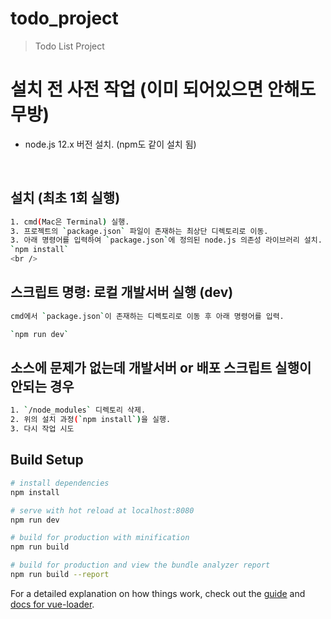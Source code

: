 # todo_project

> Todo List Project


# 설치 전 사전 작업 (이미 되어있으면 안해도 무방)
* node.js 12.x 버전 설치. (npm도 같이 설치 됨)  
  
<br />


## 설치 (최초 1회 실행)
``` bash
1. cmd(Mac은 Terminal) 실행.
3. 프로젝트의 `package.json` 파일이 존재하는 최상단 디렉토리로 이동.
3. 아래 명령어를 입력하여 `package.json`에 정의된 node.js 의존성 라이브러리 설치.  
`npm install` 
<br />
```

## 스크립트 명령: 로컬 개발서버 실행 (dev)
``` bash
cmd에서 `package.json`이 존재하는 디렉토리로 이동 후 아래 명령어를 입력.

`npm run dev`

```

## 소스에 문제가 없는데 개발서버 or 배포 스크립트 실행이 안되는 경우
``` bash
1. `/node_modules` 디렉토리 삭제.
2. 위의 설치 과정(`npm install`)을 실행.
3. 다시 작업 시도
```

## Build Setup

``` bash
# install dependencies
npm install

# serve with hot reload at localhost:8080
npm run dev

# build for production with minification
npm run build

# build for production and view the bundle analyzer report
npm run build --report
```

For a detailed explanation on how things work, check out the [guide](http://vuejs-templates.github.io/webpack/) and [docs for vue-loader](http://vuejs.github.io/vue-loader).
